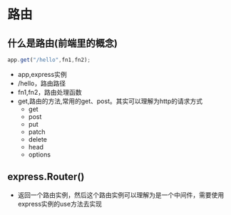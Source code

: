 # 路由
## 什么是路由(前端里的概念)
```js
app.get("/hello",fn1,fn2);
```

- app,express实例
- /hello，路由路径
- fn1,fn2，路由处理函数
- get,路由的方法,常用的get、post。其实可以理解为http的请求方式
  - get
  - post
  - put
  - patch
  - delete
  - head
  - options


## express.Router()
 
 - 返回一个路由实例，然后这个路由实例可以理解为是一个中间件，需要使用express实例的use方法去实现